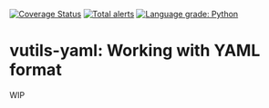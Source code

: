 [![Coverage Status](https://coveralls.io/repos/github/i386x/vutils-yaml/badge.svg?branch=main)](https://coveralls.io/github/i386x/vutils-yaml?branch=main)
[![Total alerts](https://img.shields.io/lgtm/alerts/g/i386x/vutils-yaml.svg?logo=lgtm&logoWidth=18)](https://lgtm.com/projects/g/i386x/vutils-yaml/alerts/)
[![Language grade: Python](https://img.shields.io/lgtm/grade/python/g/i386x/vutils-yaml.svg?logo=lgtm&logoWidth=18)](https://lgtm.com/projects/g/i386x/vutils-yaml/context:python)

# vutils-yaml: Working with YAML format

WIP
